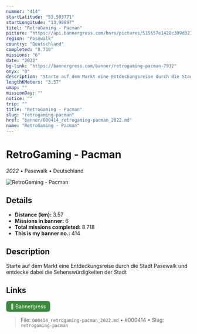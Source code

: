 ```yaml
---
nummer: "414"
startLatitude: "53,503771"
startLongitude: "13,98897"
titel: "RetroGaming - Pacman"
picture: "https://api.bannergress.com/bnrs/pictures/515657e1428c309d3271c0e1562f5527"
region: "Pasewalk"
country: "Deutschland"
completed: "8.718"
missions: "6"
date: "2022"
bg-link: "https://bannergress.com/banner/retrogaming-pacman-7932"
onyx: "0"
description: "Starte auf dem Markt eine Entdeckungsreise durch die Stadt Pasewalk und entdecke dabei die Sehenswürdigkeiten der Stadt"
lengthKMeters: "3,57"
umap: ""
missionDay: ""
notice: ""
trip: ""
title: "RetroGaming - Pacman"
slug: "retrogaming-pacman"
href: "banner/000414_retrogaming-pacman_2022.md"
name: "RetroGaming - Pacman"
---
```

# RetroGaming - Pacman

*2022* • Pasewalk • Deutschland

![RetroGaming - Pacman](https://api.bannergress.com/bnrs/pictures/515657e1428c309d3271c0e1562f5527)



## Details
- **Distance (km):** 3.57
- **Missions in banner:** 6
- **Total missions completed:** 8.718
- **This is my banner no.:** 414



## Description
Starte auf dem Markt eine Entdeckungsreise durch die Stadt Pasewalk und entdecke dabei die Sehenswürdigkeiten der Stadt



## Links
<a href="https://bannergress.com/banner/retrogaming-pacman-7932" target="_blank" style="display:inline-block;margin-right:8px;padding:6px 12px;background:#3c8b3c;color:#fff;text-decoration:none;border-radius:6px;">🔗 Bannergress</a>



> File: `000414_retrogaming-pacman_2022.md`
> • #000414
> • Slug: `retrogaming-pacman`
